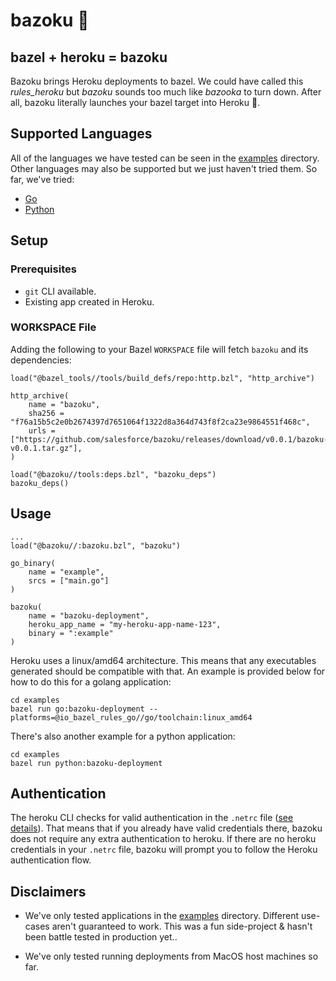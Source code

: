 # bazoku 🚀

## bazel + heroku = bazoku

Bazoku brings Heroku deployments to bazel. We could have called this *rules_heroku* but *bazoku* sounds too much like *bazooka* to turn down. After all, bazoku literally launches your bazel target into Heroku 🚀.

## Supported Languages

All of the languages we have tested can be seen in the [examples](./examples) directory. Other languages may also be supported but we just haven't tried them. So far, we've tried:

- [Go](./examples/go/BUILD.bazel)
- [Python](./examples/python/BUILD.bazel)

## Setup

### Prerequisites

- `git` CLI available.
- Existing app created in Heroku.

### WORKSPACE File

Adding the following to your Bazel `WORKSPACE` file will fetch `bazoku` and its dependencies:

```
load("@bazel_tools//tools/build_defs/repo:http.bzl", "http_archive")

http_archive(
    name = "bazoku",
    sha256 = "f76a15b5c2e0b2674397d7651064f1322d8a364d743f8f2ca23e9864551f468c",
    urls = ["https://github.com/salesforce/bazoku/releases/download/v0.0.1/bazoku-v0.0.1.tar.gz"],
)

load("@bazoku//tools:deps.bzl", "bazoku_deps")
bazoku_deps()
```

## Usage

```
...
load("@bazoku//:bazoku.bzl", "bazoku")

go_binary(
    name = "example",
    srcs = ["main.go"]
)

bazoku(
    name = "bazoku-deployment",
    heroku_app_name = "my-heroku-app-name-123",
    binary = ":example"
)
```

Heroku uses a linux/amd64 architecture. This means that any executables generated should be compatible with that. An example is provided below for how to do this for a golang application:

```
cd examples
bazel run go:bazoku-deployment --platforms=@io_bazel_rules_go//go/toolchain:linux_amd64
```

There's also another example for a python application:

```
cd examples
bazel run python:bazoku-deployment
```

## Authentication

The heroku CLI checks for valid authentication in the `.netrc` file ([see details](https://devcenter.heroku.com/articles/authentication#api-token-storage)). That means that if you already have valid credentials there, bazoku does not require any extra authentication to heroku. If there are no heroku credentials in your `.netrc` file, bazoku will prompt you to follow the Heroku authentication flow.

## Disclaimers

- We've only tested applications in the [examples](./examples) directory. Different use-cases aren't guaranteed to work. This was a fun side-project & hasn't been battle tested in production yet..

- We've only tested running deployments from MacOS host machines so far.
